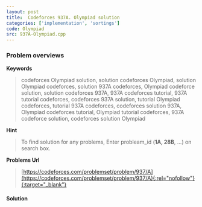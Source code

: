 ```yaml
---
layout: post
title:  Codeforces 937A. Olympiad solution
categories: ['implementation', 'sortings']
code: Olympiad
src: 937A-Olympiad.cpp
---
```

### **Problem overviews**

**Keywords**
> codeforces Olympiad solution, solution codeforces Olympiad, solution Olympiad codeforces, solution 937A codeforces, Olympiad codeforce solution, solution codeforces 937A, 937A codeforces tutorial, 937A tutorial codeforces, codeforces 937A solution, tutorial Olympiad codeforces, tutorial 937A codeforces, codeforces solution 937A, Olympiad codeforces tutorial, Olympiad tutorial codeforces, 937A codeforce solution, codeforces solution Olympiad

**Hint**
> To find solution for any problems, Enter probleam_id (**1A, 28B**, ...) on search box. 

**Problems Url**
> [https://codeforces.com/problemset/problem/937/A](https://codeforces.com/problemset/problem/937/A){:rel="nofollow"}{:target="_blank"}

#### **Solution**



